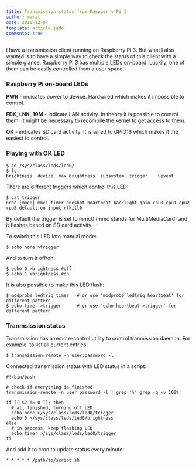 ```yaml
---
title: Transmission status from Raspberry Pi 3
author: marat
date: 2016-12-04
template: article.jade
comments: true
---
```


I have a transmission client running on Raspberry Pi 3. But what I also wanted is to have 
a simple way to check the status of this client with a simple glance.
Raspberry Pi 3 has multiple LEDs on-board.
Luckily, one of them can be easily controlled from a user space.

<span class="more"></span>


### Raspberry Pi on-board LEDs
**PWR** - indicates power to device. Hardwired which makes it impossible to control.

**FDX**, **LNK**, **10M** - indicate LAN activity. In theory it is possible to control them.
It might be necessary to recompile the kernel to get access to them.

**OK** - indicates SD card activity. It is wired to GPIO16 which makes it the easiest to control.

### Playing with **OK** LED

``` shell
$ cd /sys/class/leds/led0/
$ ls
brightness  device  max_brightness  subsystem  trigger    uevent
```

There are different triggers which control this LED:
``` shell
$ cat trigger
none [mmc0] mmc1 timer oneshot heartbeat backlight gpio cpu0 cpu1 cpu2 cpu3 default-on input rfkill0
```

By default the trigger is set to mmc0 (mmc stands for MultiMediaCard) and it flashes based on
SD card activity.

To switch this LED into manual mode:
``` shell
$ echo none >trigger
```

And to turn it off/on:
``` shell
$ echo 0 >brightness #off
$ echo 1 >brightness #on
```

It is also possible to make this LED flash:
``` shell
$ modprobe ledtrig_timer   # or use 'modprobe ledtrig_heartbeat' for different pattern
$ echo timer >trigger      # or use 'echo heartbeat >trigger' for different pattern
```

### Tranmsission status

Transmission has a remote-control utility to control tranmission daemon.
For example, to list all current entries:
``` shell
$ transmission-remote -n user:password -l
```

Connected transmission status with LED status in a script:
``` shell
#!/bin/bash

# check if everything is finished
transmission-remote -n user:password -l | grep '%' grep -q -v 100%

if [[ $? != 0 ]]; then
  # all finished, turning off LED
  echo none >/sys/class/leds/led0/trigger
  echo 0 >/sys/class/leds/led0/brightness
else
  # in process, keep flashing LED
  echo timer >/sys/class/leds/led0/trigger
fi
```

And add it to cron to update status every minute:
``` shell
* * * * * /path/to/script.sh
```

